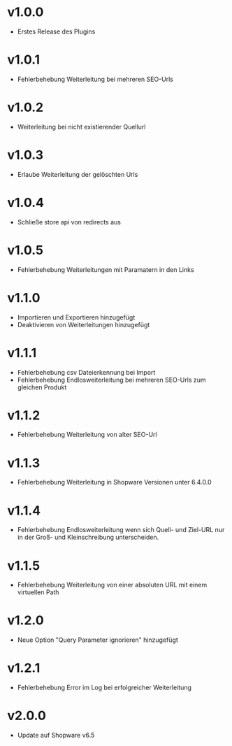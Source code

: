 # v1.0.0

- Erstes Release des Plugins

# v1.0.1

- Fehlerbehebung Weiterleitung bei mehreren SEO-Urls

# v1.0.2

- Weiterleitung bei nicht existierender Quellurl

# v1.0.3

- Erlaube Weiterleitung der gelöschten Urls

# v1.0.4

- Schließe store api von redirects aus

# v1.0.5

- Fehlerbehebung Weiterleitungen mit Paramatern in den Links

# v1.1.0

- Importieren und Exportieren hinzugefügt
- Deaktivieren von Weiterleitungen hinzugefügt

# v1.1.1

- Fehlerbehebung csv Dateierkennung bei Import
- Fehlerbehebung Endlosweiterleitung bei mehreren SEO-Urls zum gleichen Produkt

# v1.1.2

- Fehlerbehebung Weiterleitung von alter SEO-Url

# v1.1.3

- Fehlerbehebung Weiterleitung in Shopware Versionen unter 6.4.0.0

# v1.1.4

- Fehlerbehebung Endlosweiterleitung wenn sich Quell- und Ziel-URL nur in der Groß- und Kleinschreibung unterscheiden.

# v1.1.5

- Fehlerbehebung Weiterleitung von einer absoluten URL mit einem virtuellen Path

# v1.2.0

- Neue Option "Query Parameter ignorieren" hinzugefügt

# v1.2.1

- Fehlerbehebung Error im Log bei erfolgreicher Weiterleitung

# v2.0.0

- Update auf Shopware v6.5
